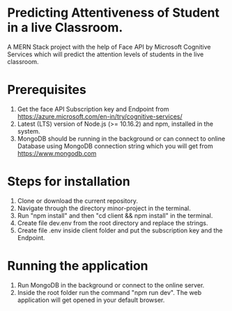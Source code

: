 # Predicting Attentiveness of Student in a live Classroom.

A MERN Stack project with the help of Face API by Microsoft Cognitive Services which will predict the attention levels of students in the live classroom.

# Prerequisites

1. Get the face API Subscription key and Endpoint from https://azure.microsoft.com/en-in/try/cognitive-services/
2. Latest (LTS) version of Node.js (>= 10.16.2) and npm, installed in the system.
3. MongoDB should be running in the background or can connect to online Database using MongoDB connection string which you will get from https://www.mongodb.com

# Steps for installation

1. Clone or download the current repository.
2. Navigate through the directory minor-project in the terminal.
3. Run "npm install" and then "cd client && npm install" in the terminal.
4. Create file dev.env from the root directory and replace the strings.
5. Create file .env inside client folder and put the subscription key and the Endpoint.

# Running the application

1. Run MongoDB in the background or connect to the online server.
2. Inside the root folder run the command "npm run dev". The web application will get opened in your default browser.

